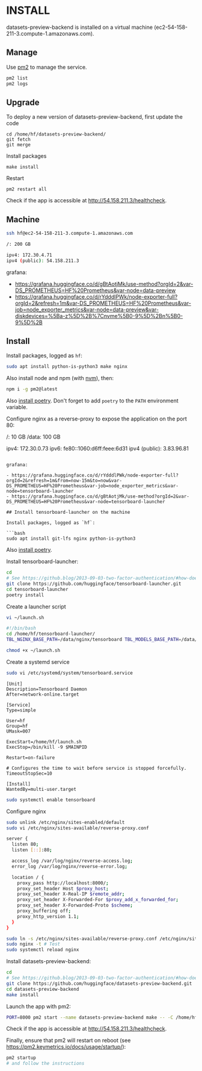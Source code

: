 # INSTALL

datasets-preview-backend is installed on a virtual machine (ec2-54-158-211-3.compute-1.amazonaws.com).

## Manage

Use [pm2](https://pm2.keymetrics.io/docs/usage/quick-start/#cheatsheet) to manage the service.

```bash
pm2 list
pm2 logs
```

## Upgrade

To deploy a new version of datasets-preview-backend, first update the code

```
cd /home/hf/datasets-preview-backend/
git fetch
git merge
```

Install packages

```
make install
```

Restart

```
pm2 restart all
```

Check if the app is accessible at http://54.158.211.3/healthcheck.

## Machine

```bash
ssh hf@ec2-54-158-211-3.compute-1.amazonaws.com

/: 200 GB

ipv4: 172.30.4.71
ipv4 (public): 54.158.211.3
```

grafana:

- https://grafana.huggingface.co/d/gBtAotjMk/use-method?orgId=2&var-DS_PROMETHEUS=HF%20Prometheus&var-node=data-preview
- https://grafana.huggingface.co/d/rYdddlPWk/node-exporter-full?orgId=2&refresh=1m&var-DS_PROMETHEUS=HF%20Prometheus&var-job=node_exporter_metrics&var-node=data-preview&var-diskdevices=%5Ba-z%5D%2B%7Cnvme%5B0-9%5D%2Bn%5B0-9%5D%2B

## Install

Install packages, logged as `hf`:

```bash
sudo apt install python-is-python3 make nginx
```

Also install node and npm (with [nvm](https://github.com/nvm-sh/nvm)), then:

```bash
npm i -g pm2@latest
```

Also [install poetry](https://python-poetry.org/docs/master/#installation). Don't forget to add `poetry` to the `PATH` environment variable.

Configure nginx as a reverse-proxy to expose the application on the port 80:

/: 10 GB
/data: 100 GB

ipv4: 172.30.0.73
ipv6: fe80::1060:d6ff:feee:6d31
ipv4 (public): 3.83.96.81

````

grafana:

- https://grafana.huggingface.co/d/rYdddlPWk/node-exporter-full?orgId=2&refresh=1m&from=now-15m&to=now&var-DS_PROMETHEUS=HF%20Prometheus&var-job=node_exporter_metrics&var-node=tensorboard-launcher
- https://grafana.huggingface.co/d/gBtAotjMk/use-method?orgId=2&var-DS_PROMETHEUS=HF%20Prometheus&var-node=tensorboard-launcher

## Install tensorboard-launcher on the machine

Install packages, logged as `hf`:

```bash
sudo apt install git-lfs nginx python-is-python3
````

Also [install poetry](https://python-poetry.org/docs/master/#installation).

Install tensorboard-launcher:

```bash
cd
# See https://github.blog/2013-09-03-two-factor-authentication/#how-does-it-work-for-command-line-git for authentication
git clone https://github.com/huggingface/tensorboard-launcher.git
cd tensorboard-launcher
poetry install
```

Create a launcher script

```bash
vi ~/launch.sh
```

```bash
#!/bin/bash
cd /home/hf/tensorboard-launcher/
TBL_NGINX_BASE_PATH=/data/nginx/tensorboard TBL_MODELS_BASE_PATH=/data/models make run
```

```bash
chmod +x ~/launch.sh
```

Create a systemd service

```bash
sudo vi /etc/systemd/system/tensorboard.service
```

```
[Unit]
Description=Tensorboard Daemon
After=network-online.target

[Service]
Type=simple

User=hf
Group=hf
UMask=007

ExecStart=/home/hf/launch.sh
ExecStop=/bin/kill -9 $MAINPID

Restart=on-failure

# Configures the time to wait before service is stopped forcefully.
TimeoutStopSec=10

[Install]
WantedBy=multi-user.target
```

```bash
sudo systemctl enable tensorboard
```

Configure nginx

```bash
sudo unlink /etc/nginx/sites-enabled/default
sudo vi /etc/nginx/sites-available/reverse-proxy.conf
```

```bash
server {
  listen 80;
  listen [::]:80;

  access_log /var/log/nginx/reverse-access.log;
  error_log /var/log/nginx/reverse-error.log;

  location / {
    proxy_pass http://localhost:8000/;
    proxy_set_header Host $proxy_host;
    proxy_set_header X-Real-IP $remote_addr;
    proxy_set_header X-Forwarded-For $proxy_add_x_forwarded_for;
    proxy_set_header X-Forwarded-Proto $scheme;
    proxy_buffering off;
    proxy_http_version 1.1;
  }
}
```

```bash
sudo ln -s /etc/nginx/sites-available/reverse-proxy.conf /etc/nginx/sites-enabled/reverse-proxy.conf
sudo nginx -t # Test
sudo systemctl reload nginx
```

Install datasets-preview-backend:

```bash
cd
# See https://github.blog/2013-09-03-two-factor-authentication/#how-does-it-work-for-command-line-git for authentication
git clone https://github.com/huggingface/datasets-preview-backend.git
cd datasets-preview-backend
make install
```

Launch the app with pm2:

```bash
PORT=8000 pm2 start --name datasets-preview-backend make -- -C /home/hf/datasets-preview-backend/ run
```

Check if the app is accessible at http://54.158.211.3/healthcheck.

Finally, ensure that pm2 will restart on reboot (see https://pm2.keymetrics.io/docs/usage/startup/):

```bash
pm2 startup
# and follow the instructions
```
